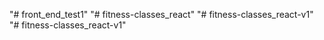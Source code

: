 "# front_end_test1" 
"# fitness-classes_react" 
"# fitness-classes_react-v1" 
"# fitness-classes_react-v1" 
